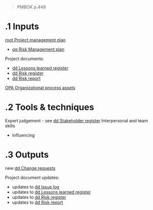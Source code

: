 > PMBOK p.449
# .1 Inputs

[root Project management plan](../Project%20Management%20Plans/root%20Project%20management%20plan.md)
* [qq Risk Management plan](../Project%20Management%20Plans/qq%20Risk%20Management%20plan.md)

Project documents:
* [dd Lessons learned register](../Project%20Documents/dd%20Lessons%20learned%20register.md)
* [dd Risk register](../Project%20Documents/dd%20Risk%20register.md)
* [dd Risk report](../Project%20Documents/dd%20Risk%20report.md)

[OPA Organizational process assets](../OPA%20Organizational%20process%20assets.md)

# .2 Tools & techniques
Expert judgement - see [dd Stakeholder register](../Project%20Documents/dd%20Stakeholder%20register.md)
Interpersonal and team skills
* Influencing

# .3 Outputs
new [dd Change requests](../Project%20Documents/dd%20Change%20requests.md)

Project document updates:
* updates to [dd Issue log](../Project%20Documents/dd%20Issue%20log.md)
* updates to [dd Lessons learned register](../Project%20Documents/dd%20Lessons%20learned%20register.md)
* updates to [dd Risk register](../Project%20Documents/dd%20Risk%20register.md)
* updates to [dd Risk report](../Project%20Documents/dd%20Risk%20report.md)


